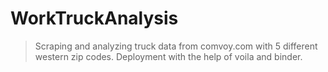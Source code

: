 # WorkTruckAnalysis

> Scraping and analyzing truck data from comvoy.com with 5 different western zip codes. Deployment with the help of voila and binder.
